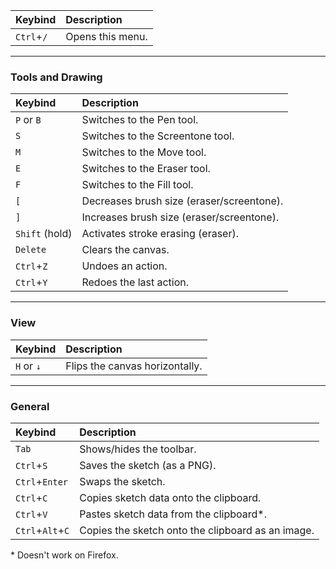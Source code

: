 
| Keybind          | Description      |
|:-----------------|:-----------------|
| `Ctrl`+`/`       | Opens this menu. |

---

### Tools and Drawing

| Keybind          | Description      |
|:-----------------|:-----------------|
| `P` or `B`       | Switches to the Pen tool. |
| `S`              | Switches to the Screentone tool. |
| `M`              | Switches to the Move tool. |
| `E`              | Switches to the Eraser tool. |
| `F`              | Switches to the Fill tool. |
| `[`              | Decreases brush size (eraser/screentone). |
| `]`              | Increases brush size (eraser/screentone). |
| `Shift` (hold)   | Activates stroke erasing (eraser). |
| `Delete`         | Clears the canvas. |
| `Ctrl`+`Z`       | Undoes an action. |
| `Ctrl`+`Y`       | Redoes the last action. |

---

### View

| Keybind          | Description      |
|:-----------------|:-----------------|
| `H` or `↓`      | Flips the canvas horizontally. |

---

### General

| Keybind          | Description      |
|:-----------------|:-----------------|
| `Tab`            | Shows/hides the toolbar. |
| `Ctrl`+`S`       | Saves the sketch (as a PNG). |
| `Ctrl`+`Enter`   | Swaps the sketch. |
| `Ctrl`+`C`       | Copies sketch data onto the clipboard. |
| `Ctrl`+`V`       | Pastes sketch data from the clipboard\*. |
| `Ctrl`+`Alt`+`C` | Copies the sketch onto the clipboard as an image. |

\* Doesn't work on Firefox.
